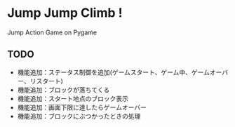 # Jump Jump Climb !
Jump Action Game on Pygame
## TODO
- 機能追加：ステータス制御を追加(ゲームスタート、ゲーム中、ゲームオーバー、リスタート)
- 機能追加：ブロックが落ちてくる
- 機能追加：スタート地点のブロック表示
- 機能追加：画面下限に達したらゲームオーバー
- 機能追加：ブロックにぶつかったときの処理